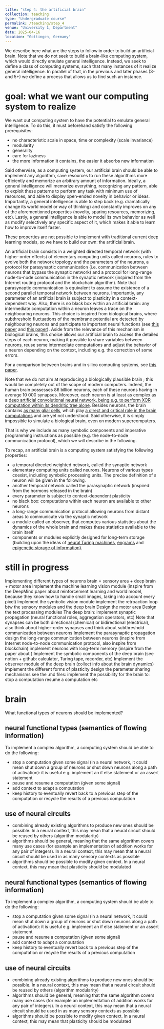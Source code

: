 ```yaml
---
title: "step 4: the artificial brain"
collection: teaching
type: "Undergraduate course"
permalink: /teaching/step_4
venue: "University 1, Department"
date: 2025-04-16
location: "Gottingen, Germany"
---
```


We describe here what are the steps to follow in order to build an artificial brain.
Note that we do not seek to build a brain-like computing system, which would directly emulate general intelligence.
Instead, we seek to define a class of computing systems, such that many instances of it realize general intelligence.
In parallel of that, in the previous and later phases (3- and 5+) we define a process that allows us to find such an instance.

# goal: what we want our computing system to realize
We want out computing system to have the potential to emulate general intelligence.
To do this, it must beforehand satisfy the following prerequisites:
- no characteristic scale in space, time or complexity (scale invariance)
- modularity
- generality
- care for laziness
- the more information it contains, the easier it absorbs new information

Said otherwise, as a computing system, our artificial brain should be able to implement any algorithm, save resources to run these algorithms more efficiently and memorize an arbitrary amount of information.
Ideally, a general intelligence will memorize everything, recognizing any pattern, able to exploit these patterns to perform any task with minimum use of resources, and able to display open-ended novelty in behavior or ideas.
Importantly, a general intelligence is able to step back (e.g. dramatically change its world model or way of thinking) and constantly improves on any of the aforementioned properties (novelty, sparing resources, memorizing, etc).
Lastly, a general intelligence is able to model its own behavior as well as modify selectively any specific aspect of it, which makes it able to learn how to improve itself faster.

These properties are not possible to implement with traditional current deep learning models, so we have to build our own: the artificial brain.

An artificial brain consists in a weighted directed temporal network (with higher-order effects) of elementary computing units called neurons, rules to evolve both the network topology and the parameters of the neurons, a protocol for parasynaptic communication (i.e. communication between neurons that bypass the synaptic network) and a protocol for long-range node-to-node communication in the synaptic network (inspired from the Internet routing protocol and the blockchain algorithm).
Note that parasynaptic communication is equivalent to assume the existence of a second parallel temporal network between neurons.
Importantly, any parameter of an artificial brain is subject to plasticity in a context-dependent way.
Also, there is no black box within an artificial brain: any intermediate computation within a neuron leaves a trace on the neighbouring neurons.
This choice is inspired from biological brains, where subthreshold fluctuations of the membrane potential are detected by neighbouring neurons and participate to important neural functions (see [this paper](https://www.mdpi.com/2076-3425/13/1/74) and [this paper](https://www.pnas.org/doi/pdf/10.1073/pnas.1716933115)).
Aside from the relevance of this mechanism in biological brains, this choice allows our artificial brain to access the detailed steps of each neuron, making it possible to share variables between neurons, reuse some intermediate computations and adjust the behavior of a neuron depending on the context, including e.g. the correction of some errors.

For a comparison between brains and in silico computing systems, see [this paper](https://www.frontiersin.org/journals/cellular-neuroscience/articles/10.3389/fncel.2023.1220030/full).

Note that we do not aim at reproducing a biologically plausible brain ; this would be completely out of the scope of modern computers.
Indeed, the human brain possesses 86 billion neurons, each of these neurons having in average 10 000 synapses.
Moreover, each neuron is at least as complex as a [deep artificial convolutional neural network, being e.g. to perform XOR computation within its dendritic tree alone](https://www.cell.com/neuron/pdfExtended/S0896-6273(21)00501-8).
Besides neurons, the brain contains [as many glial cells](https://pmc.ncbi.nlm.nih.gov/articles/PMC5063692/pdf/nihms799882.pdf), which play [a direct and critical role in the brain computations](https://pmc.ncbi.nlm.nih.gov/articles/PMC2894949/pdf/rstb20090313.pdf) and are yet not understood.
Said otherwise, it is simply impossible to simulate a biological brain, even on modern supercomputers.

That is why we include as many symbolic components and imperative programming instructions as possible (e.g. the node-to-node communication protocol), which we will describe in the following.

To recap, an artificial brain is a computing system satisfying the following properties:
- a temporal directed weighted network, called the synaptic network
- elementary computing units called neurons. Neurons of various types coexist, including symbolic processing units. The precise definition of a neuron will be given in the following.
- another temporal network called the parasynaptic network (inspired from the hormons released in the brain)
- every parameter is subject to context-dependent plasticity
- no black box: computations within each neuron are available to other neurons
- a long-range communication protocol allowing neurons from distant areas to communicate via the synaptic network
- a module called an observer, that computes various statistics about the dynamics of the whole brain and makes these statistics available to the brain itself
- components or modules explicitly designed for long-term storage (building upon the ideas of [neural Turing machines](https://www.researchgate.net/profile/Faramarz-Safi/publication/344617740_A_Review_on_Neural_Turing_Machine_NTM/links/602fe79da6fdcc37a83954d2/A-Review-on-Neural-Turing-Machine-NTM.pdf), [engrams](https://pmc.ncbi.nlm.nih.gov/articles/PMC9065729/) and [epigenetic storage of information](https://www.nature.com/articles/s41539-019-0048-y.pdf)).




# still in progress


Implementing different types of neurons
brain = sensory area + deep brain + motor area
Implement the machine learning vision module (inspire from the DeepMind paper about reinforcement learning and world model, because they know how to handle small images, taking into account every pixel)
Implement the symbolic vision module
implement the retroaction loop btw the sensory modules and the deep brain
Design the motor area
Design the text processing modules
The deep brain:
implement synaptic propagation (neural functional roles, aggregation operators, etc)
Note that synapses can be both directional (chemical) or bidirectional (electrical), also think about higher-order synapses and think about subthreshold communication between neurons
Implement the parasynaptic propagation
design the long-range communication between neurons (inspire from Internet node-to-node communication protocol, also inspire from blockchain)
implement neurons with long-term memory (inspire from the paper about )
Implement the symbolic components of the deep brain (see notion + github: calculator, Turing tape, recorder, etc)
Implement the observer module of the deep brain (collect info about the brain dynamics)
implement the different forms of plasticity
design the parameter sharing mechanisms
see the .md files: implement the possibility for the brain to:
stop a computation
resume a computation
etc




# brain
What functional types of neurons should be implemented?

## neural functional types (semantics of flowing information)
To implement a complex algorithm, a computing system should be able to do the following:
- stop a computation given some signal (in a neural network, it could mean shut down a group of neurons or shut down neurons along a path of activation): it is useful e.g. implement an if else statement or an assert statement
- pause and resume a computation (given some signal)
- add context to adapt a computation
- keep history to eventually revert back to a previous step of the computation or recycle the results of a previous computation

## use of neural circuits
- combining already existing algorithms to produce new ones should be possible. In a neural context, this may mean that a neural circuit should be reused by others (algorithm modularity)
- algorithms should be general, meaning that the same algorithm covers many use cases (for example an implementation of addition works for any pair of integers). In a neural context, this may mean that a neural circuit should be used in as many sensory contexts as possible
- algorithms should be possible to modify given context. In a neural context, this may mean that plasticity should be modulated

## neural functional types (semantics of flowing information)
To implement a complex algorithm, a computing system should be able to do the following:
- stop a computation given some signal (in a neural network, it could mean shut down a group of neurons or shut down neurons along a path of activation): it is useful e.g. implement an if else statement or an assert statement
- pause and resume a computation (given some signal)
- add context to adapt a computation
- keep history to eventually revert back to a previous step of the computation or recycle the results of a previous computation

## use of neural circuits
- combining already existing algorithms to produce new ones should be possible. In a neural context, this may mean that a neural circuit should be reused by others (algorithm modularity)
- algorithms should be general, meaning that the same algorithm covers many use cases (for example an implementation of addition works for any pair of integers). In a neural context, this may mean that a neural circuit should be used in as many sensory contexts as possible
- algorithms should be possible to modify given context. In a neural context, this may mean that plasticity should be modulated

